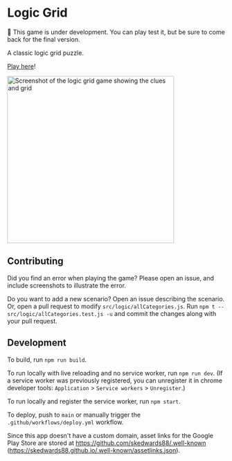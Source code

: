 # Logic Grid

:construction: This game is under development. You can play test it, but be sure to come back for the final version.

A classic logic grid puzzle.

[Play here](https://skedwards88.github.io/logic-grid/)!

<img width="385" alt="Screenshot of the logic grid game showing the clues and grid" src="https://github.com/github/docs-content/assets/25328854/e5f7f022-beb9-4e0e-8356-42a4b15fcf08">

## Contributing

Did you find an error when playing the game? Please open an issue, and include screenshots to illustrate the error.

Do you want to add a new scenario? Open an issue describing the scenario. Or, open a pull request to modify `src/logic/allCategories.js`. Run `npm t -- src/logic/allCategories.test.js -u` and commit the changes along with your pull request.

## Development

To build, run `npm run build`.

To run locally with live reloading and no service worker, run `npm run dev`. (If a service worker was previously registered, you can unregister it in chrome developer tools: `Application` > `Service workers` > `Unregister`.)

To run locally and register the service worker, run `npm start`.

To deploy, push to `main` or manually trigger the `.github/workflows/deploy.yml` workflow.

Since this app doesn't have a custom domain, asset links for the Google Play Store are stored at https://github.com/skedwards88/.well-known (https://skedwards88.github.io/.well-known/assetlinks.json).
